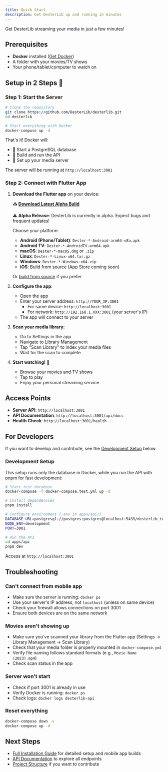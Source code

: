 ```yaml
---
title: Quick Start
description: Get DesterLib up and running in minutes
---
```


Get DesterLib streaming your media in just a few minutes!

## Prerequisites

- **Docker** installed ([Get Docker](https://www.docker.com/products/docker-desktop))
- A folder with your movies/TV shows
- Your phone/tablet/computer to watch on

## Setup in 2 Steps 🚀

### Step 1: Start the Server

```bash
# Clone the repository
git clone https://github.com/DesterLib/desterlib.git
cd desterlib

# Start everything with Docker
docker-compose up -d
```

That's it! Docker will:
- 🐘 Start a PostgreSQL database
- 🔧 Build and run the API
- 📁 Set up your media server

The server will be running at `http://localhost:3001`

### Step 2: Connect with Flutter App

1. **Download the Flutter app** on your device:
   
   📥 **[Download Latest Alpha Build](https://github.com/DesterLib/Dester-Flutter/releases/latest)**
   
   ⚠️ **Alpha Release**: DesterLib is currently in alpha. Expect bugs and frequent updates!
   
   Choose your platform:
   - **Android (Phone/Tablet)**: `Dester-*-Android-arm64-v8a.apk`
   - **Android TV**: `Dester-*-AndroidTV-arm64.apk`
   - **macOS**: `Dester-*-macOS.dmg` or `.zip`
   - **Linux**: `Dester-*-Linux-x64.tar.gz`
   - **Windows**: `Dester-*-Windows-x64.zip`
   - **iOS**: Build from source (App Store coming soon)
   
   Or [build from source](https://github.com/DesterLib/Dester-Flutter#readme) if you prefer

2. **Configure the app**:
   - Open the app
   - Enter your server address: `http://YOUR_IP:3001`
     - For same device: `http://localhost:3001`
     - For network: `http://192.168.1.XXX:3001` (your server's IP)
   - The app will connect to your server

3. **Scan your media library:**
   - Go to Settings in the app
   - Navigate to Library Management
   - Tap "Scan Library" to index your media files
   - Wait for the scan to complete

4. **Start watching!** 🎉
   - Browse your movies and TV shows
   - Tap to play
   - Enjoy your personal streaming service

## Access Points

- **Server API**: `http://localhost:3001`
- **API Documentation**: `http://localhost:3001/api/docs`
- **Health Check**: `http://localhost:3001/health`

## For Developers

If you want to develop and contribute, see the [Development Setup](#development-setup) below.

### Development Setup

This setup runs only the database in Docker, while you run the API with pnpm for fast development:

```bash
# Start test database
docker-compose -f docker-compose.test.yml up -d

# Install dependencies
pnpm install

# Configure environment (.env in apps/api/)
DATABASE_URL=postgresql://postgres:postgres@localhost:5433/desterlib_test
NODE_ENV=development
PORT=3001

# Run the API
cd apps/api
pnpm dev
```

Access at `http://localhost:3001`

## Troubleshooting

### Can't connect from mobile app

- Make sure the server is running: `docker ps`
- Use your server's IP address, not `localhost` (unless on same device)
- Check your firewall allows connections on port 3001
- Ensure both devices are on the same network

### Movies aren't showing up

- Make sure you've scanned your library from the Flutter app (Settings → Library Management → Scan Library)
- Check that your media folder is properly mounted in `docker-compose.yml`
- Verify file naming follows standard formats (e.g., `Movie Name (2023).mp4`)
- Check scan status in the app

### Server won't start

- Check if port 3001 is already in use
- Verify Docker is running: `docker ps`
- Check logs: `docker logs desterlib-api`

### Reset everything

```bash
docker-compose down -v
docker-compose up -d
```

## Next Steps

- [Full Installation Guide](/getting-started/installation/) for detailed setup and mobile app builds
- [API Documentation](http://localhost:3001/api/docs) to explore all endpoints
- [Project Structure](/development/structure/) if you want to contribute

